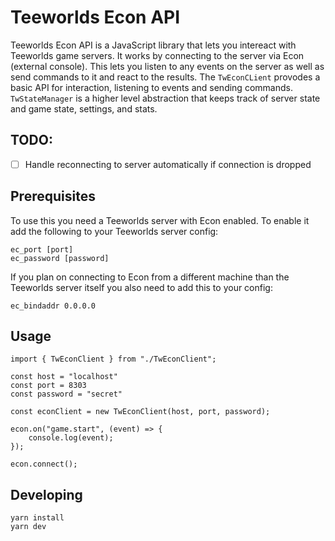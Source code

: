# Teeworlds Econ API

Teeworlds Econ API is a JavaScript library that lets you intereact with
Teeworlds game servers. It works by connecting to the server via Econ
(external console). This lets you listen to any events on the server as well
as send commands to it and react to the results. The `TwEconCLient` provodes a
basic API for interaction, listening to events and sending commands.
`TwStateManager` is a higher level abstraction that keeps track of server state
and game state, settings, and stats.


## TODO:
- [ ] Handle reconnecting to server automatically if connection is dropped

## Prerequisites

To use this you need a Teeworlds server with Econ enabled. To enable it add the
following to your Teeworlds server config:

```
ec_port [port]
ec_password [password]
```

If you plan on connecting to Econ from a different machine than the Teeworlds
server itself you also need to add this to your config:

```
ec_bindaddr 0.0.0.0
```

## Usage

```
import { TwEconClient } from "./TwEconClient";

const host = "localhost"
const port = 8303
const password = "secret"

const econClient = new TwEconClient(host, port, password);

econ.on("game.start", (event) => {
    console.log(event);
});

econ.connect();
```

## Developing

```
yarn install
yarn dev
```
